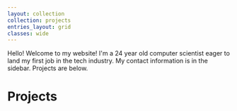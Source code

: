 ```yaml
---
layout: collection
collection: projects
entries_layout: grid
classes: wide
---
```

Hello! Welcome to my website! I'm a 24 year old computer scientist eager to land my first job in the tech industry. My contact information is in the sidebar. Projects are below.

# Projects 
